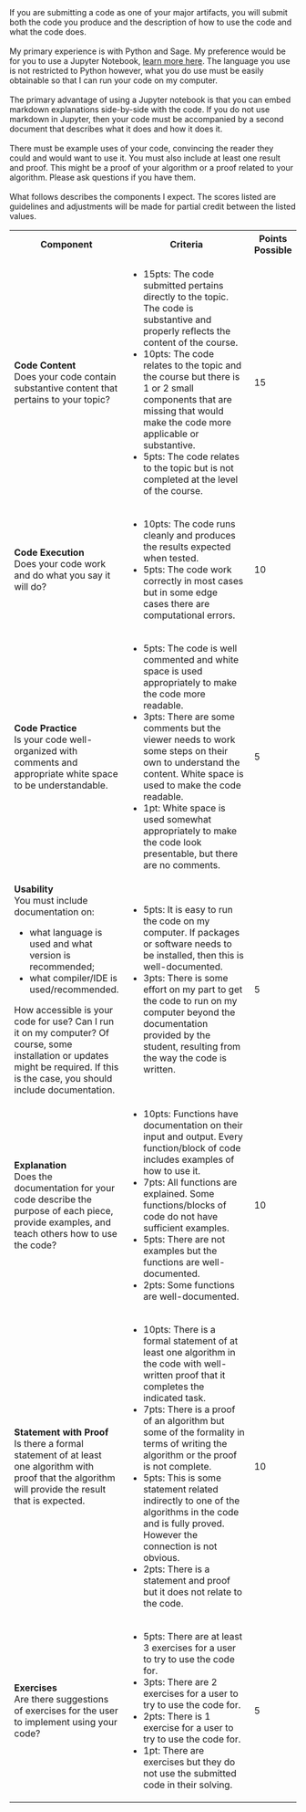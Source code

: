 <div id="uws-droplets-page">
If you are submitting a code as one of your major artifacts, you will submit both the code you produce and the description of how to use the code and what the code does. 
<br><br>
My primary experience is with Python and Sage. My preference would be for you to use a Jupyter Notebook, <a href="https://jupyter.org/try">learn more here</a>. The language you use is not restricted to Python however, what you do use must be easily obtainable so that I can run your code on my computer.
<br><br>
The primary advantage of using a Jupyter notebook is that you can embed markdown explanations side-by-side with the code. If you do not use markdown in Jupyter, then your code must be accompanied by a second document that describes what it does and how it does it.
<br><br>
There must be example uses of your code, convincing the reader they could and would want to use it. You must also include at least one result and proof. This might be a proof of your algorithm or a proof related to your algorithm.  Please ask questions if you have them.
<br><br>
What follows describes the components I expect. The scores listed are guidelines and adjustments will be made for partial credit between the listed values.


<table class="bordered">
<tr>
  <th style="width:30%"> Component </th>
  <th style="width:60%"> Criteria </th>
  <th style="width:10%"> Points Possible </th>
</tr>
<tr>
  <td>
    <b>Code Content</b>
    <br>
    Does your code contain substantive content that pertains to your topic?
  </td>
  <td>
    <ul>
      <li>15pts: The code submitted pertains directly to the topic. The code is substantive and properly reflects the content of the course.</li>
      <li>10pts: The code relates to the topic and the course but there is 1 or 2 small components that are missing that would make the code more applicable or substantive.</li>
      <li>5pts: The code relates to the topic but is not completed at the level of the course.</li>
    </ul>
  </td>
  <td>15</td>
</tr>
<tr>
  <td>
    <b>Code Execution</b>
    <br>
    Does your code work and do what you say it will do?
  </td>
  <td>
    <ul>
      <li>10pts: The code runs cleanly and produces the results expected when tested.</li>
      <li>5pts: The code work correctly in most cases but in some edge cases there are computational errors.</li>
    </ul>
  </td>
  <td>10</td>
</tr>
<tr>
  <td>
    <b>Code Practice</b>
    <br>
    Is your code well-organized with comments and appropriate white space to be understandable.
  </td>
  <td>
    <ul>
      <li>5pts: The code is well commented and white space is used appropriately to make the code more readable.</li>
      <li>3pts: There are some comments but the viewer needs to work some steps on their own to understand the content. White space is used to make the code readable.</li>
      <li>1pt: White space is used somewhat appropriately to make the code look presentable, but there are no comments.</li>
    </ul>
  </td>
  <td>5</td>
</tr>

<tr>
  <td>
    <b>Usability</b>
    <br>
    You must include documentation on:
    <ul>
      <li>what language is used and what version is recommended;</li>
      <li>what compiler/IDE is used/recommended.</li>
    </ul>
    How accessible is your code for use? Can I run it on my computer? Of course, some installation or updates might be required. If this is the case, you should include documentation.
  </td>
  <td>
    <ul>
      <li>5pts: It is easy to run the code on my computer. If packages or software needs to be installed, then this is well-documented.</li>
      <li>3pts: There is some effort on my part to get the code to run on my computer beyond the documentation provided by the student, resulting from the way the code is written.</li>
    </ul>
  </td>
  <td>5</td>
</tr>

<tr>
  <td>
    <b>Explanation</b>
    <br>
    Does the documentation for your code describe the purpose of each piece, provide examples, and teach others how to use the code?
  </td>
  <td>
    <ul>
      <li>10pts: Functions have documentation on their input and output. Every function/block of code includes examples of how to use it.</li>
      <li>7pts: All functions are explained. Some functions/blocks of code do not have sufficient examples.</li>
      <li>5pts: There are not examples but the functions are well-documented.</li>
      <li>2pts: Some functions are well-documented.</li>
    </ul>
  </td>
  <td>10</td>
</tr>

<tr>
  <td>
    <b>Statement with Proof</b>
    <br>
    Is there a formal statement of at least one algorithm with proof that the algorithm will provide the result that is expected.
  </td>
  <td>
    <ul>
      <li>10pts: There is a formal statement of at least one algorithm in the code with well-written proof that it completes the indicated task.</li>
      <li>7pts: There is a proof of an algorithm but some of the formality in terms of writing the algorithm or the proof is not complete.</li>
      <li>5pts: This is some statement related indirectly to one of the algorithms in the code and is fully proved. However the connection is not obvious.</li>
      <li>2pts: There is a statement and proof but it does not relate to the code.</li>
    </ul>
  </td>
  <td>10</td>
</tr>

<tr>
  <td>
    <b>Exercises</b>
    <br>
    Are there suggestions of exercises for the user to implement using your code?
  </td>
  <td>
    <ul>
      <li>5pts: There are at least 3 exercises for a user to try to use the code for.</li>
      <li>3pts: There are 2 exercises for a user to try to use the code for.</li>
      <li>2pts: There is 1 exercise for a user to try to use the code for.</li>
      <li>1pt: There are exercises but they do not use the submitted code in their solving.</li>
    </ul>
  </td>
  <td>5</td>
</tr>
</table>
</div>